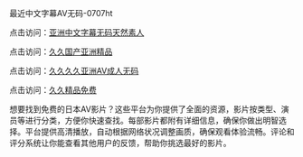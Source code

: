 最近中文字幕AV无码-0707ht


点击访问：<a href="https://bered.pages.dev/">亚洲中文字幕无码天然素人</a>

点击访问：<a href="https://gsd-agv.pages.dev/">久久国产亚洲精品</a>

点击访问：<a href="https://bsdf-5f5.pages.dev/">久久久久亚洲AV成人无码</a>

点击访问：<a href="https://fdhf-454.pages.dev/">久久精品免费</a>

想要找到免费的日本AV影片？这些平台为你提供了全面的资源，影片按类型、演员等进行分类，方便你快速查找。每部影片都附有详细信息，确保你做出明智选择。平台提供高清播放，自动根据网络状况调整画质，确保观看体验流畅。评论和评分系统让你能查看其他用户的反馈，帮助你挑选最好的影片。

<span style="display:none;">[Canonical link](）</span>
